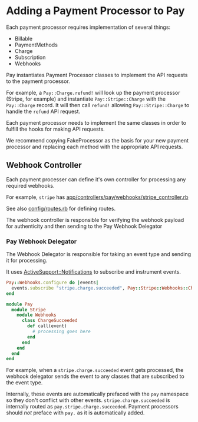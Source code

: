 # Adding a Payment Processor to Pay

Each payment processor requires implementation of several things:

* Billable
* PaymentMethods
* Charge
* Subscription
* Webhooks

Pay instantiates Payment Processor classes to implement the API requests to the payment processor.

For example, a `Pay::Charge.refund!` will look up the payment processor (Stripe, for example) and instantiate `Pay::Stripe::Charge` with the `Pay::Charge` record. It will then call `refund!` allowing `Pay::Stripe::Charge` to handle the `refund` API request.

Each payment processor needs to implement the same classes in order to fulfill the hooks for making API requests.

We recommend copying FakeProcessor as the basis for your new payment processor and replacing each method with the appropriate API requests.

## Webhook Controller

Each payment processer can define it's own controller for processing any required webhooks.

For example, `stripe` has [app/controllers/pay/webhooks/stripe_controller.rb](../app/controllers/pay/webhooks/stripe_controller.rb)

See also [config/routes.rb](../config/routes.rb) for defining routes.

The webhook controller is responsible for verifying the webhook payload for authenticity and then sending to the Pay Webhook Delegator

### Pay Webhook Delegator

The Webhook Delegator is responsible for taking an event type and sending it for processing.

It uses [ActiveSupport::Notifications](https://api.rubyonrails.org/classes/ActiveSupport/Notifications.html) to subscribe and instrument events.

```ruby
Pay::Webhooks.configure do |events|
  events.subscribe "stripe.charge.succeeded", Pay::Stripe::Webhooks::ChargeSucceeded.new
end

module Pay
  module Stripe
    module Webhooks
      class ChargeSucceeded
        def call(event)
          # processing goes here
        end
      end
    end
  end
end
```

For example, when a `stripe.charge.succeeded` event gets processed, the webhook delegator sends the event to any classes that are subscribed to the event type.

Internally, these events are automatically prefaced with the `pay` namespace so they don't conflict with other events. `stripe.charge.succeeded` is internally routed as `pay.stripe.charge.succeeded`. Payment processors should _not_ preface with `pay.` as it is automatically added.
